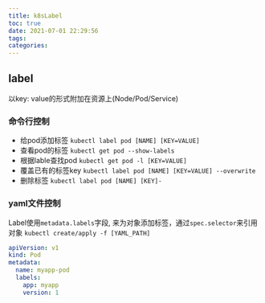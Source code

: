 ```yaml
---
title: k8sLabel
toc: true
date: 2021-07-01 22:29:56
tags:
categories:
---
```

## label
以key: value的形式附加在资源上(Node/Pod/Service)
### 命令行控制
- 给pod添加标签 `kubectl label pod [NAME] [KEY=VALUE]`
- 查看pod的标签 `kubectl get pod --show-labels`
- 根据lable查找pod `kubectl get pod -l [KEY=VALUE]`
- 覆盖已有的标签key `kubectl label pod [NAME] [KEY=VALUE] --overwrite`
- 删除标签 `kubectl label pod [NAME] [KEY]-`

### yaml文件控制
Label使用`metadata.labels`字段, 来为对象添加标签，通过`spec.selector`来引用对象
`kubectl create/apply -f [YAML_PATH]`
```yml
apiVersion: v1
kind: Pod
metadata:
  name: myapp-pod
  labels:
    app: myapp
    version: 1
```